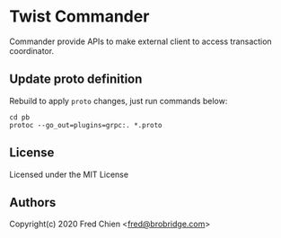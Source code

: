 # Twist Commander

Commander provide APIs to make external client to access transaction coordinator.

## Update proto definition

Rebuild to apply `proto` changes, just run commands below:

```shell
cd pb
protoc --go_out=plugins=grpc:. *.proto
```

## License

Licensed under the MIT License

## Authors

Copyright(c) 2020 Fred Chien <<fred@brobridge.com>>

